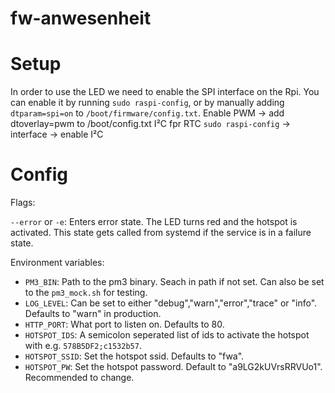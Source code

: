 # fw-anwesenheit

# Setup 

In order to use the LED we need to enable the SPI interface on the Rpi. 
You can enable it by running `sudo raspi-config`, or by manually adding `dtparam=spi=on` to `/boot/firmware/config.txt`.
Enable PWM ->  add dtoverlay=pwm to /boot/config.txt
I²C fpr RTC `sudo raspi-config` -> interface -> enable I²C

# Config 

Flags:

`--error` or `-e`: Enters error state. The LED turns red and the hotspot is activated. This state gets called from systemd if the service is in a failure state.

Environment variables:

- `PM3_BIN`: Path to the pm3 binary. Seach in path if not set. Can also be set to the `pm3_mock.sh` for testing.
- `LOG_LEVEL`: Can be set to either "debug","warn","error","trace" or "info". Defaults to "warn" in production.
- `HTTP_PORT`: What port to listen on. Defaults to 80.
- `HOTSPOT_IDS`: A semicolon seperated list of ids to activate the hotspot with e.g. `578B5DF2;c1532b57`.
- `HOTSPOT_SSID`: Set the hotspot ssid. Defaults to "fwa".
- `HOTSPOT_PW`: Set the hotspot password. Default to "a9LG2kUVrsRRVUo1". Recommended to change.

